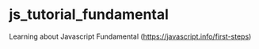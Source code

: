 # js_tutorial_fundamental
Learning about Javascript Fundamental (https://javascript.info/first-steps)
